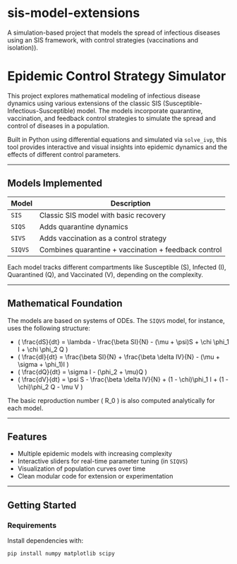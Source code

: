 # sis-model-extensions
A simulation-based project that models the spread of infectious diseases using an SIS framework, with control strategies (vaccinations and isolation)).
# Epidemic Control Strategy Simulator

This project explores mathematical modeling of infectious disease dynamics using various extensions of the classic SIS (Susceptible-Infectious-Susceptible) model. The models incorporate quarantine, vaccination, and feedback control strategies to simulate the spread and control of diseases in a population.

Built in Python using differential equations and simulated via `solve_ivp`, this tool provides interactive and visual insights into epidemic dynamics and the effects of different control parameters.

---

## Models Implemented

| Model    | Description |
|----------|-------------|
| `SIS`    | Classic SIS model with basic recovery |
| `SIQS`   | Adds quarantine dynamics |
| `SIVS`   | Adds vaccination as a control strategy |
| `SIQVS`  | Combines quarantine + vaccination + feedback control |

Each model tracks different compartments like Susceptible (S), Infected (I), Quarantined (Q), and Vaccinated (V), depending on the complexity.

---

## Mathematical Foundation

The models are based on systems of ODEs. The `SIQVS` model, for instance, uses the following structure:

- \( \frac{dS}{dt} = \lambda - \frac{\beta SI}{N} - (\mu + \psi)S + \chi \phi_1 I + \chi \phi_2 Q \)
- \( \frac{dI}{dt} = \frac{\beta SI}{N} + \frac{\beta \delta IV}{N} - (\mu + \sigma + \phi_1)I \)
- \( \frac{dQ}{dt} = \sigma I - (\phi_2 + \mu)Q \)
- \( \frac{dV}{dt} = \psi S - \frac{\beta \delta IV}{N} + (1 - \chi)\phi_1 I + (1 - \chi)\phi_2 Q - \mu V \)

The basic reproduction number \( R_0 \) is also computed analytically for each model.

---

## Features

- Multiple epidemic models with increasing complexity
- Interactive sliders for real-time parameter tuning (in `SIQVS`)
- Visualization of population curves over time
- Clean modular code for extension or experimentation

---

## Getting Started

### Requirements

Install dependencies with:

```bash
pip install numpy matplotlib scipy
